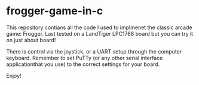 # frogger-game-in-c

This repository contians all the code I used to implmenet the classic arcade game: Frogger. Last tested on a LandTiger LPC1768 board but you can try it on just about board!

There is control via the joystick, or a UART setup through the computer keyboard. Remember to set PuTTy (or any other serial interface applicationthat you use) to the correct settings for your board.

Enjoy!
